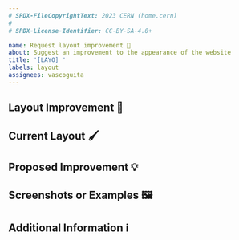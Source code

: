 ```yaml
---
# SPDX-FileCopyrightText: 2023 CERN (home.cern)
#
# SPDX-License-Identifier: CC-BY-SA-4.0+

name: Request layout improvement 🎨
about: Suggest an improvement to the appearance of the website
title: '[LAYO] '
labels: layout
assignees: vascoguita
---
```


## Layout Improvement 📝

<!--
  Briefly describe the layout improvement you're suggesting for the website.
-->

## Current Layout 🖌️

<!--
  Describe the current state of the website layout, and point out specific areas
  that need improvement.
-->

## Proposed Improvement 💡

<!-- Share your ideas or suggestions on how the layout could be enhanced. -->

## Screenshots or Examples 🖼️

<!-- Include screenshots or examples to help illustrate your suggestions. -->

## Additional Information ℹ️

<!--
  Provide any extra information or context that might be helpful for
  understanding the improvement.
-->
